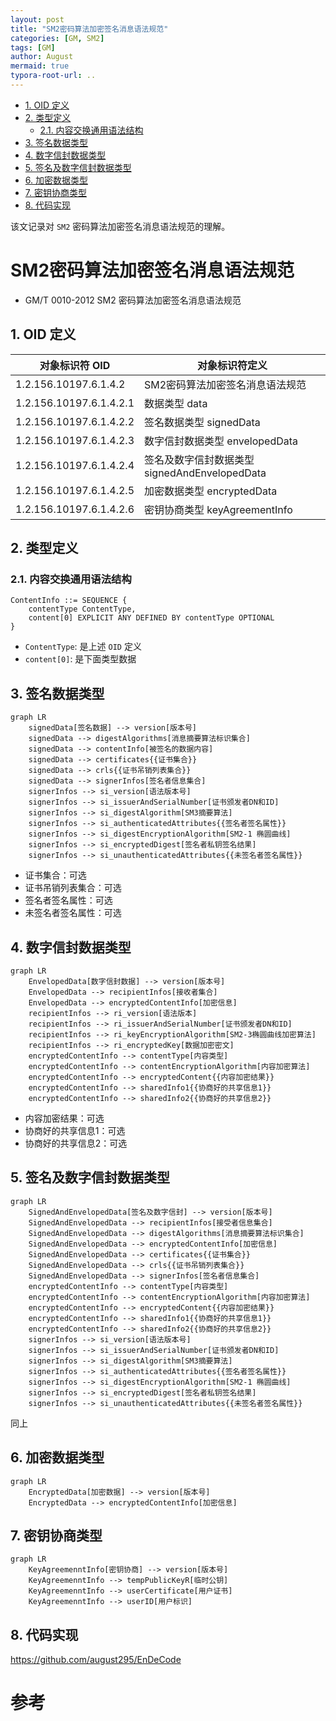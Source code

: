 ```yaml
---
layout: post
title: "SM2密码算法加密签名消息语法规范"
categories: [GM, SM2]
tags: [GM]
author: August
mermaid: true
typora-root-url: ..
---
```




- [1. OID 定义](#1-oid-定义)
- [2. 类型定义](#2-类型定义)
  - [2.1. 内容交换通用语法结构](#21-内容交换通用语法结构)
- [3. 签名数据类型](#3-签名数据类型)
- [4. 数字信封数据类型](#4-数字信封数据类型)
- [5. 签名及数字信封数据类型](#5-签名及数字信封数据类型)
- [6. 加密数据类型](#6-加密数据类型)
- [7. 密钥协商类型](#7-密钥协商类型)
- [8. 代码实现](#8-代码实现)




该文记录对 `SM2` 密码算法加密签名消息语法规范的理解。



# SM2密码算法加密签名消息语法规范

- GM/T 0010-2012 SM2 密码算法加密签名消息语法规范

## 1. OID 定义

| 对象标识符 OID          | 对象标识符定义                                |
| ----------------------- | --------------------------------------------- |
| 1.2.156.10197.6.1.4.2   | SM2密码算法加密签名消息语法规范               |  |
| 1.2.156.10197.6.1.4.2.1 | 数据类型 data                                 |
| 1.2.156.10197.6.1.4.2.2 | 签名数据类型 signedData                       |
| 1.2.156.10197.6.1.4.2.3 | 数字信封数据类型 envelopedData                |
| 1.2.156.10197.6.1.4.2.4 | 签名及数字信封数据类型 signedAndEnvelopedData |
| 1.2.156.10197.6.1.4.2.5 | 加密数据类型 encryptedData                    |
| 1.2.156.10197.6.1.4.2.6 | 密钥协商类型 keyAgreementInfo                 |



## 2. 类型定义

### 2.1. 内容交换通用语法结构

```
ContentInfo ::= SEQUENCE {
    contentType ContentType,
    content[0] EXPLICIT ANY DEFINED BY contentType OPTIONAL
}
```

- `ContentType`: 是上述 `OID` 定义
- `content[0]`: 是下面类型数据



## 3. 签名数据类型

```mermaid
graph LR
    signedData[签名数据] --> version[版本号]
    signedData --> digestAlgorithms[消息摘要算法标识集合]
    signedData --> contentInfo[被签名的数据内容]
    signedData --> certificates{{证书集合}}
    signedData --> crls{{证书吊销列表集合}}
    signedData --> signerInfos[签名者信息集合]
    signerInfos --> si_version[语法版本号]
    signerInfos --> si_issuerAndSerialNumber[证书颁发者DN和ID]
    signerInfos --> si_digestAlgorithm[SM3摘要算法]
    signerInfos --> si_authenticatedAttributes{{签名者签名属性}}
    signerInfos --> si_digestEncryptionAlgorithm[SM2-1 椭圆曲线]
    signerInfos --> si_encryptedDigest[签名者私钥签名结果]
    signerInfos --> si_unauthenticatedAttributes{{未签名者签名属性}}
```

- 证书集合：可选
- 证书吊销列表集合：可选
- 签名者签名属性：可选
- 未签名者签名属性：可选



## 4. 数字信封数据类型

```mermaid
graph LR
    EnvelopedData[数字信封数据] --> version[版本号]
    EnvelopedData --> recipientInfos[接收者集合]
    EnvelopedData --> encryptedContentInfo[加密信息]
    recipientInfos --> ri_version[语法版本]
    recipientInfos --> ri_issuerAndSerialNumber[证书颁发者DN和ID]
    recipientInfos --> ri_keyEncryptionAlgorithm[SM2-3椭圆曲线加密算法]
    recipientInfos --> ri_encryptedKey[数据加密密文]
    encryptedContentInfo --> contentType[内容类型]
    encryptedContentInfo --> contentEncryptionAlgorithm[内容加密算法]
    encryptedContentInfo --> encryptedContent{{内容加密结果}}
    encryptedContentInfo --> sharedInfo1{{协商好的共享信息1}}
    encryptedContentInfo --> sharedInfo2{{协商好的共享信息2}}
```

- 内容加密结果：可选
- 协商好的共享信息1：可选
- 协商好的共享信息2：可选



## 5. 签名及数字信封数据类型

```mermaid
graph LR
    SignedAndEnvelopedData[签名及数字信封] --> version[版本号]
    SignedAndEnvelopedData --> recipientInfos[接受者信息集合]
    SignedAndEnvelopedData --> digestAlgorithms[消息摘要算法标识集合]
    SignedAndEnvelopedData --> encryptedContentInfo[加密信息]
    SignedAndEnvelopedData --> certificates{{证书集合}}
    SignedAndEnvelopedData --> crls{{证书吊销列表集合}}
    SignedAndEnvelopedData --> signerInfos[签名者信息集合]
    encryptedContentInfo --> contentType[内容类型]
    encryptedContentInfo --> contentEncryptionAlgorithm[内容加密算法]
    encryptedContentInfo --> encryptedContent{{内容加密结果}}
    encryptedContentInfo --> sharedInfo1{{协商好的共享信息1}}
    encryptedContentInfo --> sharedInfo2{{协商好的共享信息2}}
    signerInfos --> si_version[语法版本号]
    signerInfos --> si_issuerAndSerialNumber[证书颁发者DN和ID]
    signerInfos --> si_digestAlgorithm[SM3摘要算法]
    signerInfos --> si_authenticatedAttributes{{签名者签名属性}}
    signerInfos --> si_digestEncryptionAlgorithm[SM2-1 椭圆曲线]
    signerInfos --> si_encryptedDigest[签名者私钥签名结果]
    signerInfos --> si_unauthenticatedAttributes{{未签名者签名属性}}
```

同上


## 6. 加密数据类型

```mermaid
graph LR
    EncryptedData[加密数据] --> version[版本号]
    EncryptedData --> encryptedContentInfo[加密信息]
```



## 7. 密钥协商类型

```mermaid
graph LR
    KeyAgreemenntInfo[密钥协商] --> version[版本号]
    KeyAgreemenntInfo --> tempPublicKeyR[临时公钥]
    KeyAgreemenntInfo --> userCertificate[用户证书]
    KeyAgreemenntInfo --> userID[用户标识]
```


## 8. 代码实现

https://github.com/august295/EnDeCode




# 参考
